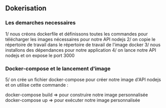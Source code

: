## Dokerisation
### Les demarches necessaires 
1/ nous créons dockerfile et définissons toutes les commandes pour télécharger les images nécessaires pour notre API nodejs
2/ on copie le répertoire de travail dans le répertoire de travail de l'image docker
3/ nous installons des dépendances pour notre application
4/ on lance notre API nodejs et on expose le port 3000
### Docker-compose et le lancement d'image 
5/ on crée un fichier docker-compose pour créer notre image d'API nodejs et on utilise cette commande :

  docker-compose build => pour construire notre image personnalisée
  docker-compose up => pour exécuter notre image personnalisée
